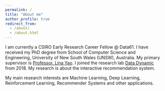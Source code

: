 ---permalink: /title: "About me"author_profile: trueredirect_from:   - /about/  - /about.html---I am currently a CSIRO Early Research Career Fellow @ Data61. I have received my PhD degree from School of Computer Science and Engineering, University of New South Wales (UNSW), Australia. My primary supervisor is [Professor. Lina Yao](http://linayao.com). I joined the research lab [Data Dynamic](http://insdata.org/beta) from 2018. My research is about the interactive recommendation system.My main research interests are Machine Learning, Deep Learning, Reinforcement Learning, Recommender Systems and other applications.